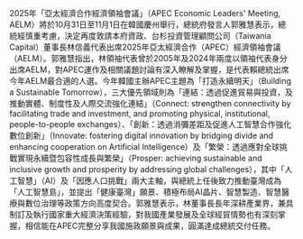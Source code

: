 2025年「亞太經濟合作經濟領袖會議」（APEC Economic Leaders' Meeting, AELM）將於10月31日至11月1日在韓國慶州舉行，總統府發言人郭雅慧表示，總統經慎重考慮，決定再度敦請本府資政、台杉投資管理顧問公司（Taiwania Capital）董事長林信義代表出席2025年亞太經濟合作（APEC）經濟領袖會議（AELM）。郭雅慧指出，林領袖代表曾於2005年及2024年兩度以領袖代表身分出席AELM，對APEC運作及相關議題討論有深入瞭解及掌握，是代表賴總統出席今年AELM最合適的人選。今年韓國主辦APEC主題為「打造永續明天」（Building a Sustainable Tomorrow），三大優先領域則為「連結：透過促進貿易與投資，及推動實體、制度性及人際交流強化連結」（Connect: strengthen connectivity by facilitating trade and investment, and promoting physical, institutional, people-to-people exchanges）、「創新：透過消彌差距及促進人工智慧合作強化數位創新」（Innovate: fostering digital innovation by bridging divide and enhancing cooperation on Artificial Intelligence）及「繁榮：透過應對全球挑戰實現永續暨包容性成長與繁榮」（Prosper: achieving sustainable and inclusive growth and prosperity by addressing global challenges），其中「人工智慧」（AI）及「因應人口挑戰」兩大主軸，與總統上任後致力推動臺灣成為「人工智慧島」，並提出「健康臺灣」願景、積極布局AI晶片、智慧製造、智慧醫療與數位治理等政策方向高度契合。郭雅慧表示，林董事長長年深耕產業界，兼具制訂及執行國家重大經濟決策經驗，對我國產業發展及全球經貿情勢也有深刻掌握，相信能在APEC完整分享我國施政願景與成果，圓滿達成總統交付任務。